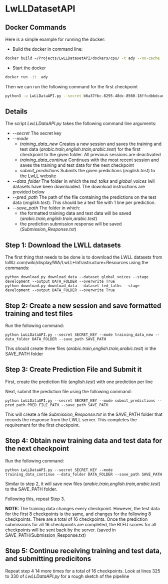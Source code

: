 # LwLLDatasetAPI

## Docker Commands

Here is a simple example for running the docker:

* Build the docker in command line:
```bash
docker build ~/Projects/LwLLDatasetAPI/dockers/cpu/ -t ady --no-cache
```

* Start the docker
```bash
docker run -it  ady
```
Then we can run the following command for the first checkpoint
```bash
python3 -u LwLLDataAPI.py --secret b6a37fbc-8295-48dc-8560-18ffcdbbdcad --mode new --data_folder $DATA_FOLDER --save_path $SAVE_PATH --enc 1 --dec 1 --embed 96 --iter 1 --beam 1
```

## Details


The script *LwLLDataAPI.py* takes the following command line arguments:
* *--secret* The secret key
* *--mode*
	* *training_data_new* Creates a new session and saves the training and test data (*arabic.train,english.train,arabic.test*) for the first checkpoint to the given folder. All previous sessions are deactivated
	* *training_data_continue*  Continues with the most recent session and saves the training and test data for the next checkpoint
	* *submit_predictions* Submits the given predictions (*english.test*) to the LwLL website
* *--data_folder* The folder in which the *ted_talks* and *global_voices* lwll datasets have been downloaded. The download instructions are provided below
* *--pred_path* The path of the file containing the predictions on the test data (*english.test*). This should be a text file with 1 line per prediction.   
* *--save_path* The folder in which:
	* the formatted training data and test data will be saved (*arabic.train,english.train,arabic.test*)
	* the prediction submission response will be saved (*Submission_Response.txt*)

## Step 1: Download the LWLL datasets

The first thing that needs to be done is to download the LWLL datasets from lollllz.com/wiki/display/WA/LwLL+Infrastructure+Resources using the commands:

	python download.py download_data --dataset global_voices --stage development --output DATA_FOLDER --overwrite True
	python download.py download_data --dataset ted_talks --stage development --output DATA_FOLDER --overwrite True


## Step 2: Create a new session and save formatted training and test files

Run the following command:
	
	python LwLLDataAPI.py --secret SECRET_KEY --mode training_data_new --data_folder DATA_FOLDER --save_path SAVE_PATH

This should create three files (*arabic.train,english.train,arabic.test*) in the SAVE_PATH folder

## Step 3: Create Prediction File and Submit it

First, create the prediction file (*english.test*) with one prediction per line

Next, submit the prediction file using the following command:
	
	python LwLLDataAPI.py --secret SECRET_KEY --mode submit_predictions --pred_path PRED_FILE_PATH --save_path SAVE_PATH

This will create a file *Submission_Response.txt* in the SAVE_PATH folder that records the response from the LWLL server. This completes the requirement for the first checkpoint.

## Step 4: Obtain new training data and test data for the next checkpoint

Run the following command:
	
	python LwLLDataAPI.py --secret SECRET_KEY --mode training_data_continue --data_folder DATA_FOLDER --save_path SAVE_PATH

Similar to step 2, it will save new files (*arabic.train,english.train,arabic.test*) to the SAVE_PATH folder.

Following this, repeat Step 3.

**NOTE:** The training data changes every checkpoint. However, the test data for the first 8 checkpoints is the same, and changes for the following 8 checkpoints. There are a total of 16 checkpoints. Once the prediction submissions for all 16 checkpoints are completed, the BLEU scores for all checkpoints will be sent back by the server. (saved in SAVE_PATH/Submission_Response.txt)

## Step 5: Continue receiving training and test data, and submitting predicitons

Repeat step 4 14 more times for a total of 16 checkpoints. Look at lines 325 to 330 of *LwLLDataAPI.py* for a rough sketch of the pipeline
	 











